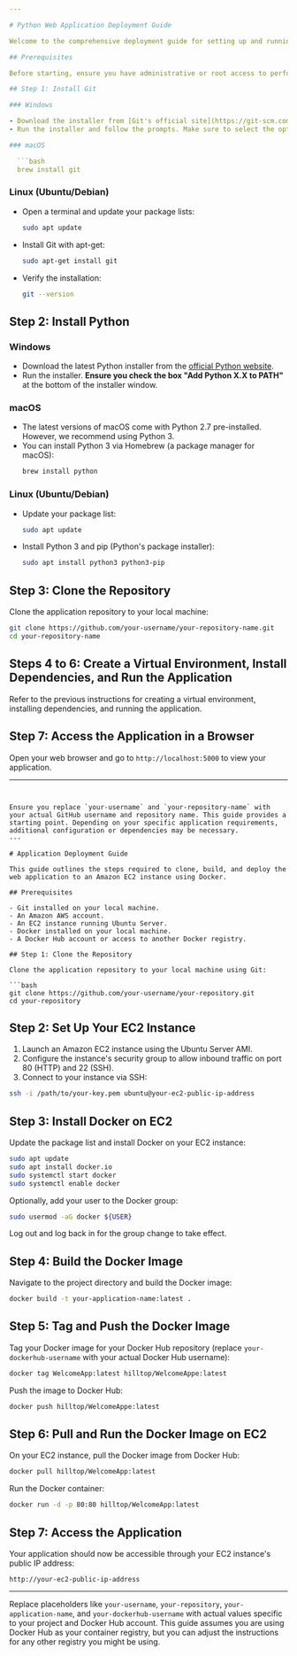 ```yaml
---

# Python Web Application Deployment Guide

Welcome to the comprehensive deployment guide for setting up and running your Python-based web application.

## Prerequisites

Before starting, ensure you have administrative or root access to perform installations.

## Step 1: Install Git

### Windows

- Download the installer from [Git's official site](https://git-scm.com/download/win).
- Run the installer and follow the prompts. Make sure to select the option to add Git to your system PATH.

### macOS

  ```bash
  brew install git
  ```

### Linux (Ubuntu/Debian)

- Open a terminal and update your package lists:
  ```bash
  sudo apt update
  ```
- Install Git with apt-get:
  ```bash
  sudo apt-get install git
  ```
- Verify the installation:
  ```bash
  git --version
  ```

## Step 2: Install Python

### Windows

- Download the latest Python installer from the [official Python website](https://www.python.org/downloads/windows/).
- Run the installer. **Ensure you check the box "Add Python X.X to PATH"** at the bottom of the installer window.

### macOS

- The latest versions of macOS come with Python 2.7 pre-installed. However, we recommend using Python 3.
- You can install Python 3 via Homebrew (a package manager for macOS):
  ```bash
  brew install python
  ```

### Linux (Ubuntu/Debian)

- Update your package list:
  ```bash
  sudo apt update
  ```
- Install Python 3 and pip (Python's package installer):
  ```bash
  sudo apt install python3 python3-pip
  ```

## Step 3: Clone the Repository

Clone the application repository to your local machine:

```bash
git clone https://github.com/your-username/your-repository-name.git
cd your-repository-name
```

## Steps 4 to 6: Create a Virtual Environment, Install Dependencies, and Run the Application

Refer to the previous instructions for creating a virtual environment, installing dependencies, and running the application.

## Step 7: Access the Application in a Browser

Open your web browser and go to `http://localhost:5000` to view your application.

---
```


Ensure you replace `your-username` and `your-repository-name` with your actual GitHub username and repository name. This guide provides a starting point. Depending on your specific application requirements, additional configuration or dependencies may be necessary.
---

# Application Deployment Guide

This guide outlines the steps required to clone, build, and deploy the web application to an Amazon EC2 instance using Docker.

## Prerequisites

- Git installed on your local machine.
- An Amazon AWS account.
- An EC2 instance running Ubuntu Server.
- Docker installed on your local machine.
- A Docker Hub account or access to another Docker registry.

## Step 1: Clone the Repository

Clone the application repository to your local machine using Git:

```bash
git clone https://github.com/your-username/your-repository.git
cd your-repository
```

## Step 2: Set Up Your EC2 Instance

1. Launch an Amazon EC2 instance using the Ubuntu Server AMI.
2. Configure the instance's security group to allow inbound traffic on port 80 (HTTP) and 22 (SSH).
3. Connect to your instance via SSH:

```bash
ssh -i /path/to/your-key.pem ubuntu@your-ec2-public-ip-address
```

## Step 3: Install Docker on EC2

Update the package list and install Docker on your EC2 instance:

```bash
sudo apt update
sudo apt install docker.io
sudo systemctl start docker
sudo systemctl enable docker
```

Optionally, add your user to the Docker group:

```bash
sudo usermod -aG docker ${USER}
```

Log out and log back in for the group change to take effect.

## Step 4: Build the Docker Image

Navigate to the project directory and build the Docker image:

```bash
docker build -t your-application-name:latest .
```

## Step 5: Tag and Push the Docker Image

Tag your Docker image for your Docker Hub repository (replace `your-dockerhub-username` with your actual Docker Hub username):

```bash
docker tag WelcomeApp:latest hilltop/WelcomeAppe:latest
```

Push the image to Docker Hub:

```bash
docker push hilltop/WelcomeAppe:latest
```

## Step 6: Pull and Run the Docker Image on EC2

On your EC2 instance, pull the Docker image from Docker Hub:

```bash
docker pull hilltop/WelcomeApp:latest
```

Run the Docker container:

```bash
docker run -d -p 80:80 hilltop/WelcomeApp:latest
```

## Step 7: Access the Application

Your application should now be accessible through your EC2 instance's public IP address:

```
http://your-ec2-public-ip-address
```

---

Replace placeholders like `your-username`, `your-repository`, `your-application-name`, and `your-dockerhub-username` with actual values specific to your project and Docker Hub account. This guide assumes you are using Docker Hub as your container registry, but you can adjust the instructions for any other registry you might be using.
